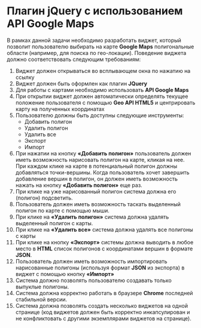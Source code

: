 # Плагин jQuery с использованием API Google Maps

В рамках данной задачи необходимо разработать виджет, который позволит пользователю выбирать на карте **Google Maps** полигональные области (например, для поиска по гео-локации).
Поведение виджета должно соответствовать следующим требованиям:
1.	Виджет должен открываться во всплывающем окна по нажатию на ссылку
2.	Виджет должен быть оформлен как плагин **JQuery**
3.	Для работы с картами необходимо использовать **API Google Maps**
4.	При открытии виджет должен автоматически определять текущее положение пользователя с помощью **Geo API HTML5** и центрировать карту на полученных координатах
5.	Пользователю должны быть доступны следующие инструменты:
      +	Добавить полигон
      + Удалить полигон
      + Удалить все
      + Экспорт
      + Импорт
6.	При нажатии на кнопку **«Добавить полигон»** пользователь должен иметь возможность нарисовать полигон на карте, кликая на нее. При каждом клике на карте в потенциальный полигон должны добавляться точки-вершины. Когда пользователь хочет завершить добавление вершин в полигон, он должен иметь возможность нажать на кнопку **«Добавить полигон»** еще раз.
7.	При клике на уже нарисованный полигон система должна его (полигон) подсветить.
8.	Пользователь должен иметь возможность таскать выделенный полигон по карте с помощью мыши.
9.	При клике на **«Удалить полигон»** система должна удалять выделенный полигон с карты.
10.	При клике на **«Удалить все»** система должна удалять все полигоны с карты
11.	При клике на кнопку **«Экспорт»** системы должна выводить в любое место в **HTML** список полигонов с координатами вершин в формате **JSON**.
12.	Пользователь должен иметь возможность импортировать нарисованные полигоны (используя формат **JSON** из экспорта) в виджет с помощью кнопку **«Импорт»**
13.	Система должно позволять пользователю создавать только выпуклые полигоны.
14.	Система должна корректно работать в браузере **Chrome** последней стабильной версии.
15.	Система должна позволять создать несколько виджетов на одной странице (код виджетов должен быть корректно инкапсулирован и не конфликтовать с другими экземплярами виджетов на странице).
